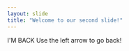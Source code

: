 ```yaml
---
layout: slide
title: "Welcome to our second slide!"
---
```

I'M BACK
Use the left arrow to go back!
